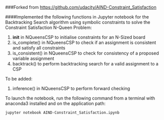 ###Forked from https://github.com/udacity/AIND-Constraint_Satisfaction

####Implemented the following functions in Jupyter notebook for the Backtracking Search algorithm using symbolic constraints to solve the Constraint Satisfaction N-Queen Problem:
1. __init__ in NQueensCSP to initialise constraints for an N-Sized board
2. is_complete() in NQueensCSP to check if an assignment is consistent and satisfy all constraints
3. is_consistent() in NQueensCSP to check for consistency of a proposed variable assignment
4. backtrack() to perform backtracking search for a valid assignment to a CSP

To be added:
1. inference() in NQueensCSP to perform forward checking


To launch the notebook, run the following command from a terminal with anaconda3 installed and on the application path:

    jupyter notebook AIND-Constraint_Satisfaction.ipynb
